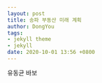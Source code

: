 ```yaml
---
layout: post
title: 송파 부동산 미래 계획 
author: DongYou
tags:
- jekyll theme
- jekyll
date: 2020-10-01 13:56 +0800
---
```



유동균 바보
